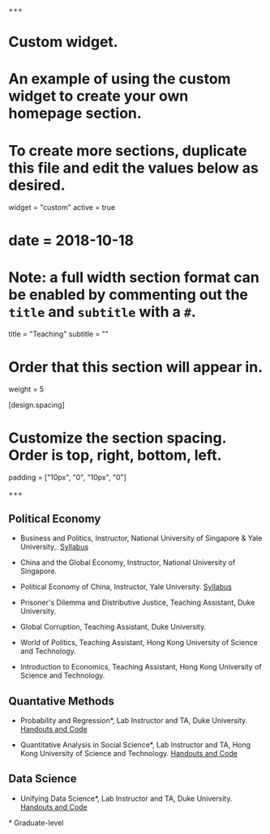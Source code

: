 +++
# Custom widget.
# An example of using the custom widget to create your own homepage section.
# To create more sections, duplicate this file and edit the values below as desired.
widget = "custom"
active = true
# date = 2018-10-18

# Note: a full width section format can be enabled by commenting out the `title` and `subtitle` with a `#`.
title = "Teaching"
subtitle = ""

# Order that this section will appear in.
weight = 5

[design.spacing]
  # Customize the section spacing. Order is top, right, bottom, left.
  padding = ["10px", "0", "10px", "0"]
  
+++

## Political Economy

 - Business and Politics, Instructor, National University of Singapore \& Yale University,. [Syllabus](https://www.dropbox.com/s/latnw1iinriddry/Business_Politics.pdf?dl=0)<br/>
 
 - China and the Global Economy, Instructor, National University of Singapore.
 
 - Political Economy of China, Instructor, Yale University. [Syllabus](https://www.dropbox.com/s/8qpuo4a34uxgr29/Syllabus_PE_China-2023_updated.pdf?dl=0)<br/>
 
 - Prisoner's Dilemma and Distributive Justice, Teaching Assistant, Duke University.  <br/>

 - Global Corruption, Teaching Assistant, Duke University.  <br/>

 - World of Politics, Teaching Assistant, Hong Kong University of Science and Technology.  <br/>

 - Introduction to Economics, Teaching Assistant, Hong Kong University of Science and Technology.  <br/>

## Quantative Methods

 - Probability and Regression*, Lab Instructor and TA, Duke University. [Handouts and Code](https://github.com/zeren-li/PS630-R-Lab) <br/>

 - Quantitative Analysis in Social Science*, Lab Instructor and TA, Hong Kong University of Science and Technology. [Handouts and Code](https://github.com/zeren-li/PS630-R-Lab) <br/>

## Data Science 

 - Unifying Data Science*, Lab Instructor and TA, Duke University. [Handouts and Code](https://www.unifyingdatascience.org/html/class_schedule.html) <br/>


\* Graduate-level

